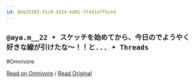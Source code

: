 ```yaml
---
id: 8da25303-31c0-4324-bd01-3f4d1a7fbced
---
```


## `@aya.m__22 • スケッチを始めてから、今日のでようやく 好きな線が引けたな〜！！と... • Threads`
#Omnivore

[Read on Omnivore](https://omnivore.app/me/https-www-threads-net-aya-m-22-post-c-7-tn-rk-fpxq-b-xmt-aq-gz-z-18fad56c8f3) / [Read Original](https://www.threads.net/@aya.m__22/post/C7TNRkFpxqB/?xmt=AQGzZm2NOsGp0WC_vR5BQ-qzN_1p2qTxNHNMOLVC_ipgEQ)


